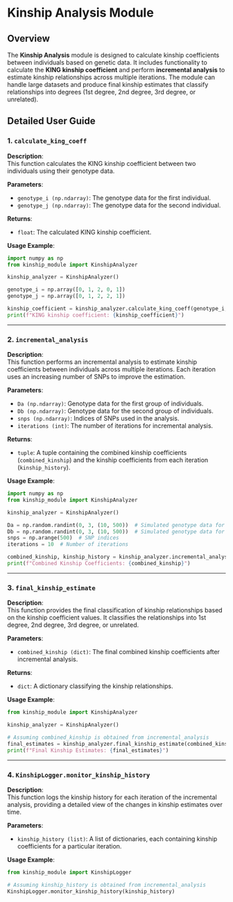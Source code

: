 
# Kinship Analysis Module

## Overview

The **Kinship Analysis** module is designed to calculate kinship coefficients between individuals based on genetic data. It includes functionality to calculate the **KING kinship coefficient** and perform **incremental analysis** to estimate kinship relationships across multiple iterations. The module can handle large datasets and produce final kinship estimates that classify relationships into degrees (1st degree, 2nd degree, 3rd degree, or unrelated).



## Detailed User Guide

### 1. `calculate_king_coeff`

**Description**:  
This function calculates the KING kinship coefficient between two individuals using their genotype data.

**Parameters**:

- `genotype_i (np.ndarray)`: The genotype data for the first individual.
- `genotype_j (np.ndarray)`: The genotype data for the second individual.

**Returns**:

- `float`: The calculated KING kinship coefficient.

**Usage Example**:

```python
import numpy as np
from kinship_module import KinshipAnalyzer

kinship_analyzer = KinshipAnalyzer()

genotype_i = np.array([0, 1, 2, 0, 1])
genotype_j = np.array([0, 1, 2, 2, 1])

kinship_coefficient = kinship_analyzer.calculate_king_coeff(genotype_i, genotype_j)
print(f"KING kinship coefficient: {kinship_coefficient}")
```

---

### 2. `incremental_analysis`

**Description**:  
This function performs an incremental analysis to estimate kinship coefficients between individuals across multiple iterations. Each iteration uses an increasing number of SNPs to improve the estimation.

**Parameters**:

- `Da (np.ndarray)`: Genotype data for the first group of individuals.
- `Db (np.ndarray)`: Genotype data for the second group of individuals.
- `snps (np.ndarray)`: Indices of SNPs used in the analysis.
- `iterations (int)`: The number of iterations for incremental analysis.

**Returns**:

- `tuple`: A tuple containing the combined kinship coefficients (`combined_kinship`) and the kinship coefficients from each iteration (`kinship_history`).

**Usage Example**:

```python
import numpy as np
from kinship_module import KinshipAnalyzer

kinship_analyzer = KinshipAnalyzer()

Da = np.random.randint(0, 3, (10, 500))  # Simulated genotype data for 10 individuals
Db = np.random.randint(0, 3, (10, 500))  # Simulated genotype data for another 10 individuals
snps = np.arange(500)  # SNP indices
iterations = 10  # Number of iterations

combined_kinship, kinship_history = kinship_analyzer.incremental_analysis(Da, Db, snps, iterations)
print(f"Combined Kinship Coefficients: {combined_kinship}")
```

---

### 3. `final_kinship_estimate`

**Description**:  
This function provides the final classification of kinship relationships based on the kinship coefficient values. It classifies the relationships into 1st degree, 2nd degree, 3rd degree, or unrelated.

**Parameters**:

- `combined_kinship (dict)`: The final combined kinship coefficients after incremental analysis.

**Returns**:

- `dict`: A dictionary classifying the kinship relationships.

**Usage Example**:

```python
from kinship_module import KinshipAnalyzer

kinship_analyzer = KinshipAnalyzer()

# Assuming combined_kinship is obtained from incremental_analysis
final_estimates = kinship_analyzer.final_kinship_estimate(combined_kinship)
print(f"Final Kinship Estimates: {final_estimates}")
```

---

### 4. `KinshipLogger.monitor_kinship_history`

**Description**:  
This function logs the kinship history for each iteration of the incremental analysis, providing a detailed view of the changes in kinship estimates over time.

**Parameters**:

- `kinship_history (list)`: A list of dictionaries, each containing kinship coefficients for a particular iteration.

**Usage Example**:

```python
from kinship_module import KinshipLogger

# Assuming kinship_history is obtained from incremental_analysis
KinshipLogger.monitor_kinship_history(kinship_history)
```